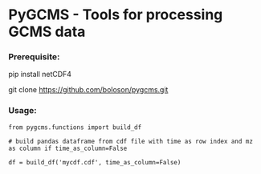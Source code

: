 # PyGCMS - Tools for processing GCMS data

### Prerequisite:
pip install netCDF4 

git clone https://github.com/boloson/pygcms.git


### Usage:
```
from pygcms.functions import build_df

# build pandas dataframe from cdf file with time as row index and mz as column if time_as_column=False

df = build_df('mycdf.cdf', time_as_column=False)

```
